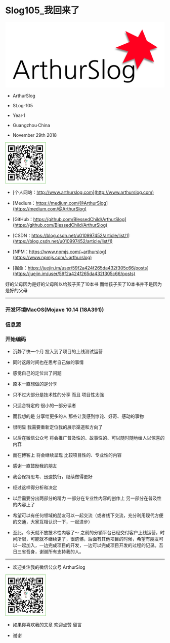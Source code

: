 # Slog105_我回来了
![ArthurSlog](https://github.com/BlessedChild/ArthurSlog/blob/master/ArthurSlog_Logo.png?raw=true)

* ArthurSlog
* SLog-105
* Year·1

* Guangzhou·China
* November 29th 2018

![关注微信公众号“ArthurSlog”](https://github.com/BlessedChild/LogofAxu/blob/master/images/icon_128.jpg?raw=true "微信扫描二维码，关注我的公众号")

* [个人网站：http://www.arthurslog.com](http://www.arthurslog.com)

* [Medium：https://medium.com/@ArthurSlog](https://medium.com/@ArthurSlog)

* [GitHub：https://github.com/BlessedChild/ArthurSlog](https://github.com/BlessedChild/ArthurSlog)

* [CSDN：https://blog.csdn.net/u010997452/article/list/1](https://blog.csdn.net/u010997452/article/list/1)

* [NPM：https://www.npmjs.com/~arthurslog](https://www.npmjs.com/~arthurslog)

* [掘金：https://juejin.im/user/59f2a424f265da432f305c66/posts](https://juejin.im/user/59f2a424f265da432f305c66/posts)

好的父母因为是好的父母所以给孩子买了10本书 而给孩子买了10本书并不是因为是好的父母

---

### 开发环境MacOS(Mojave 10.14 (18A391))

### 信息源

### 开始编码

* 沉静了快一个月 投入到了项目的上线测试运营

* 同时这段时间也在思考自己做的事情

* 感觉自己的定位出了问题

* 原本一直想做的是分享

* 只不过大部分是技术性的分享 而且 项目性太强

* 只适合特定的 很小的一部分读者

* 而我想的是 分享给更多的人 那些让我感到惊诧、好奇、感动的事物

* 很明显 我需要重新定位我的展示渠道和方向了

* 以后在微信公众号 将会推广普及性的、故事性的、可以随时随地给人以惊喜的内容

* 而在博客上 将会继续呈现 比较项目性的、专业性的内容

* 感谢一直鼓励我的朋友

* 我会保持思考、迅速执行，继续做得更好

* 经过这样得分析和决定

* 以后需要分出两部分的精力 一部分在专业性内容的创作上 另一部分在普及性的内容上了

* 希望可以有任何领域的朋友可以一起交流（或者线下交流，充分利用现代方便的交通，大家互相认识一下，一起进步）

* 至此，今天就不放技术性内容了～ 之前的分销平台已经交付客户上线运营，时间所限，可能就不继续更了，很遗憾，后面有其他项目的时候，希望有朋友可以一起加入，一边完成项目的开发，一边可以完成项目开发的过程的记录。吾日三省吾身，谢谢所有支持我的人。

---

* 欢迎关注我的微信公众号 ArthurSlog

![关注微信公众号“ArthurSlog”](https://github.com/BlessedChild/LogofAxu/blob/master/images/icon_128.jpg?raw=true "微信扫描二维码，关注我的公众号")

* 如果你喜欢我的文章 欢迎点赞 留言

* 谢谢
